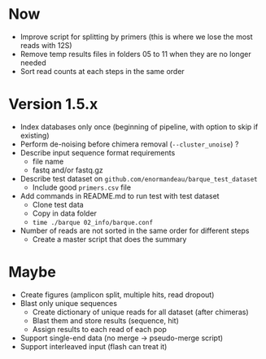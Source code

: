 # Now
- Improve script for splitting by primers (this is where we lose the most reads with 12S)
- Remove temp results files in folders 05 to 11 when they are no longer needed
- Sort read counts at each steps in the same order

# Version 1.5.x
- Index databases only once (beginning of pipeline, with option to skip if existing)
- Perform de-noising before chimera removal (`--cluster_unoise`) ?
- Describe input sequence format requirements
  - file name
  - fastq and/or fastq.gz
- Describe test dataset on `github.com/enormandeau/barque_test_dataset`
  - Include good `primers.csv` file
- Add commands in README.md to run test with test dataset
  - Clone test data
  - Copy in data folder
  - `time ./barque 02_info/barque.conf`
- Number of reads are not sorted in the same order for different steps
  - Create a master script that does the summary

# Maybe
- Create figures (amplicon split, multiple hits, read dropout)
- Blast only unique sequences
  - Create dictionary of unique reads for all dataset (after chimeras)
  - Blast them and store results (sequence, hit)
  - Assign results to each read of each pop
- Support single-end data (no merge -> pseudo-merge script)
- Support interleaved input (flash can treat it)
